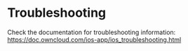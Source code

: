 # Troubleshooting

Check the documentation for troubleshooting information:
https://doc.owncloud.com/ios-app/ios_troubleshooting.html